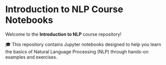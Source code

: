 # Introduction to NLP Course Notebooks

Welcome to the **Introduction to NLP** course repository! 

🎓 This repository contains Jupyter notebooks designed to help you learn the basics of Natural Language Processing (NLP) through hands-on examples and exercises.


